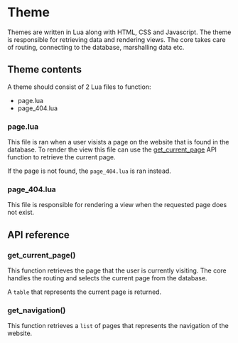 # Theme

Themes are written in Lua along with HTML, CSS and Javascript. The theme is
responsible for retrieving data and rendering views. The core takes care of
routing, connecting to the database, marshalling data etc.

## Theme contents

A theme should consist of 2 Lua files to function:

 - page.lua
 - page_404.lua

### page.lua

This file is ran when a user visists a page on the website that is found in the
database. To render the view this file can use the
[get_current_page](#get_current_page()) API function to retrieve the current
page. 

If the page is not found, the `page_404.lua` is ran instead.

### page_404.lua

This file is responsible for rendering a view when the requested page does not
exist.

## API reference

### get_current_page()

This function retrieves the page that the user is currently visiting. The core
handles the routing and selects the current page from the database.

A `table` that represents the current page is returned. 

### get_navigation()

This function retrieves a `list` of pages that represents the navigation of the
website.
